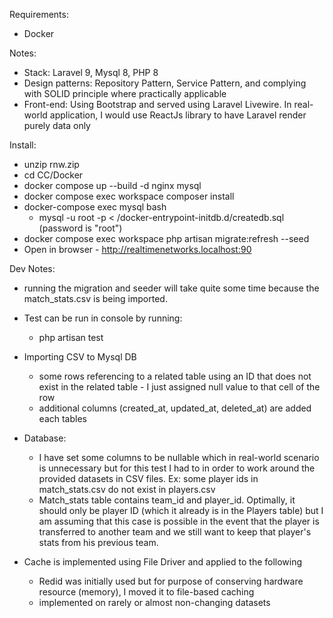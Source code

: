Requirements: 
- Docker 

Notes:
- Stack: Laravel 9, Mysql 8, PHP 8
- Design patterns: Repository Pattern, Service Pattern, and complying with SOLID principle where practically applicable
- Front-end: Using Bootstrap and served using Laravel Livewire. In real-world application, I would use ReactJs library to have Laravel render purely data only

Install:
- unzip rnw.zip
- cd CC/Docker
- docker compose up --build -d nginx mysql
- docker compose exec workspace composer install
- docker-compose exec mysql bash
    - mysql -u root -p < /docker-entrypoint-initdb.d/createdb.sql (password is "root")
- docker compose exec workspace php artisan migrate:refresh --seed
- Open in browser - http://realtimenetworks.localhost:90

Dev Notes:
- running the migration and seeder will take quite some time because the match_stats.csv is being imported.

- Test can be run in console by running:
    - php artisan test

- Importing CSV to Mysql DB
    - some rows referencing to a related table using an ID that does not exist in the related table -  I just assigned null value to that cell of the row
    - additional columns (created_at, updated_at, deleted_at) are added each tables
- Database:
    - I have set some columns to be nullable which in real-world scenario is unnecessary but for this test I had to in order to work around the provided datasets in CSV files. Ex: some player ids in match_stats.csv do not exist in players.csv
    - Match_stats table contains team_id and player_id. Optimally, it should only be player ID (which it already is in the Players table) but I am assuming that this case is possible in the event that the player is transferred to another team and we still want to keep that player's stats from his previous team.


- Cache is implemented using File Driver and applied to the following
    - Redid was initially used but for purpose of conserving hardware resource (memory), I moved it to file-based caching
    - implemented on rarely or almost non-changing datasets
